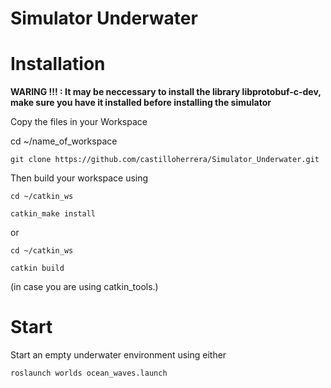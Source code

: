 # Simulator Underwater

# Installation 

**WARING !!! : It may be neccessary to install the library libprotobuf-c-dev, make sure you have it installed before installing the simulator** 


Copy the files in your Workspace 

cd ~/name_of_workspace

    git clone https://github.com/castilloherrera/Simulator_Underwater.git

Then build your workspace using

    cd ~/catkin_ws

    catkin_make install

or

    cd ~/catkin_ws

    catkin build

(in case you are using catkin_tools.)


# Start

Start an empty underwater environment using either

    roslaunch worlds ocean_waves.launch
